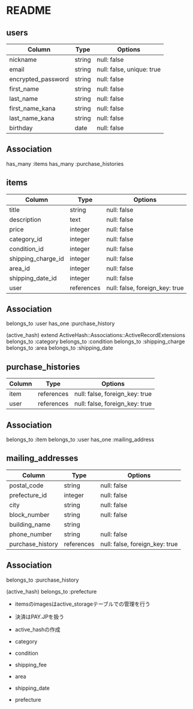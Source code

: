 # README

## users

| Column             | Type   | Options                   |
| ------------------ | ------ | ------------------------- |
| nickname           | string | null: false               |
| email              | string | null: false, unique: true |
| encrypted_password | string | null: false               |
| first_name         | string | null: false               |
| last_name          | string | null: false               |
| first_name_kana    | string | null: false               |
| last_name_kana     | string | null: false               |
| birthday           | date   | null: false               |


## Association
has_many :items
has_many :purchase_histories



## items

| Column             | Type       | Options                        |
| ------------------ | ---------- | ------------------------------ |
| title              | string     | null: false                    |
| description        | text       | null: false                    |
| price              | integer    | null: false                    |
| category_id        | integer    | null: false                    |
| condition_id       | integer    | null: false                    |
| shipping_charge_id | integer    | null: false                    |
| area_id            | integer    | null: false                    |
| shipping_date_id   | integer    | null: false                    |
| user               | references | null: false, foreign_key: true |


## Association
belongs_to :user
has_one :purchase_history

(active_hash)
extend ActiveHash::Associations::ActiveRecordExtensions
belongs_to :category
belongs_to :condition
belongs_to :shipping_charge
belongs_to :area
belongs_to :shipping_date



## purchase_histories

| Column          | Type       | Options                        |
| --------------- | ---------- | ------------------------------ |
| item            | references | null: false, foreign_key: true |
| user            | references | null: false, foreign_key: true |


## Association
belongs_to :item
belongs_to :user
has_one :mailing_address



## mailing_addresses

| Column           | Type       | Options                        |
| ---------------- | ---------- | ------------------------------ |
| postal_code      | string     | null: false                    |
| prefecture_id    | integer    | null: false                    |
| city             | string     | null: false                    |
| block_number     | string     | null: false                    |
| building_name    | string     |                                |
| phone_number     | string     | null: false                    |
| purchase_history | references | null: false, foreign_key: true |


## Association
belongs_to :purchase_history

(active_hash)
belongs_to :prefecture





- itemsのimagesはactive_storageテーブルでの管理を行う

- 決済はPAY.JPを扱う

- active_hashの作成

- category
- condition 
- shipping_fee 
- area
- shipping_date 
- prefecture